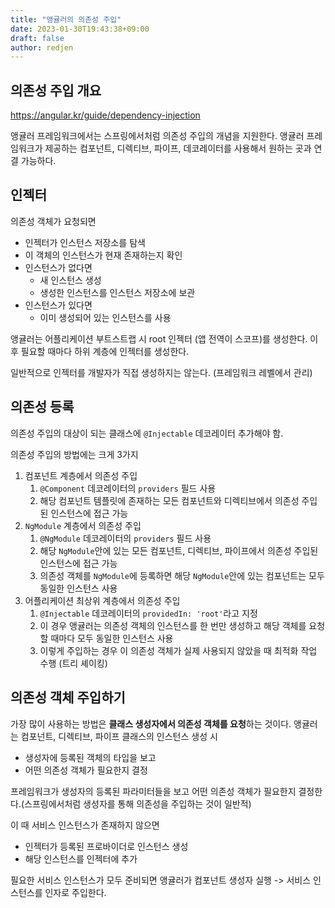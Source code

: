 ```yaml
---
title: "앵귤러의 의존성 주입"
date: 2023-01-30T19:43:38+09:00
draft: false
author: redjen
---
```


## 의존성 주입 개요

https://angular.kr/guide/dependency-injection

앵귤러 프레임워크에서는 스프링에서처럼 의존성 주입의 개념을 지원한다.
앵귤러 프레임워크가 제공하는 컴포넌트, 디렉티브, 파이프, 데코레이터를 사용해서 원하는 곳과 연결 가능하다.

## 인젝터

의존성 객체가 요청되면
- 인젝터가 인스턴스 저장소를 탐색
- 이 객체의 인스턴스가 현재 존재하는지 확인
- 인스턴스가 없다면
	- 새 인스턴스 생성
	- 생성한 인스턴스를 인스턴스 저장소에 보관
- 인스턴스가 있다면
	- 이미 생성되어 있는 인스턴스를 사용

앵귤러는 어플리케이션 부트스트랩 시 root 인젝터 (앱 전역이 스코프)를 생성한다.
이후 필요할 때마다 하위 계층에 인젝터를 생성한다.

일반적으로 인젝터를 개발자가 직접 생성하지는 않는다. (프레임워크 레벨에서 관리)

## 의존성 등록

의존성 주입의 대상이 되는 클래스에 `@Injectable` 데코레이터 추가해야 함.

의존성 주입의 방법에는 크게 3가지
1. 컴포넌트 계층에서 의존성 주입
	1. `@Component` 데코레이터의 `providers` 필드 사용
	2. 해당 컴포넌트 템플릿에 존재하는 모든 컴포넌트와 디렉티브에서 의존성 주입된 인스턴스에 접근 가능
2. `NgModule` 계층에서 의존성 주입
	1. `@NgModule` 데코레이터의 `providers` 필드 사용
	2. 해당 `NgModule`안에 있는 모든 컴포넌트, 디렉티브, 파이프에서 의존성 주입된 인스턴스에 접근 가능
	3. 의존성 객체를 `NgModule`에 등록하면 해당 `NgModule`안에 있는 컴포넌트는 모두 동일한 인스턴스 사용
3. 어플리케이션 최상위 계층에서 의존성 주입
	1. `@Injectable` 데코레이터의 `providedIn: 'root'`라고 지정
	2. 이 경우 앵귤러는 의존성 객체의 인스턴스를 한 번만 생성하고 해당 객체를 요청할 때마다 모두 동일한 인스턴스 사용
	3. 이렇게 주입하는 경우 이 의존성 객체가 실제 사용되지 않았을 때 최적화 작업 수행 (트리 셰이킹)

## 의존성 객체 주입하기

가장 많이 사용하는 방법은 **클래스 생성자에서 의존성 객체를 요청**하는 것이다. 
앵귤러는 컴포넌트, 디렉티브, 파이프 클래스의 인스턴스 생성 시
- 생성자에 등록된 객체의 타입을 보고
- 어떤 의존성 객체가 필요한지 결정

프레임워크가 생성자의 등록된 파라미터들을 보고 어떤 의존성 객체가 필요한지 결정한다.(스프링에서처럼 생성자를 통해 의존성을 주입하는 것이 일반적)

이 때 서비스 인스턴스가 존재하지 않으면
- 인젝터가 등록된 프로바이더로 인스턴스 생성
- 해당 인스턴스를 인젝터에 추가

필요한 서비스 인스턴스가 모두 준비되면 앵귤러가 컴포넌트 생성자 실행 -> 서비스 인스턴스를 인자로 주입한다.

